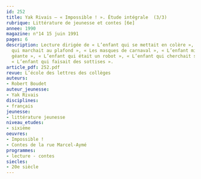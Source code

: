 ```yaml
---
id: 252
title: Yak Rivais – « Impossible ! ». Étude intégrale  (3/3)
rubrique: Littérature de jeunesse et contes [6e]
annee: 1990
magazine: n°14 15 juin 1991
pages: 6
description: Lecture dirigée de « L’enfant qui se mettait en colère », « L’enfant
  qui marchait au plafond », « Les masques de carnaval », « L’enfant minuscule et
  géante », « L’enfant qui était un robot », « L’enfant qui cherchait son papa »,
  « L’enfant qui faisait des sottises ».
article_pdf: 252.pdf
revue: L’école des lettres des collèges
auteurs:
- Robert Boudet
auteur_jeunesse:
- Yak Rivais
disciplines:
- français
jeunesse:
- littérature jeunesse
niveau_etudes:
- sixième
oeuvres:
- Impossible !
- Contes de la rue Marcel-Aymé
programmes:
- lecture - contes
siecles:
- 20e siècle
---
```

